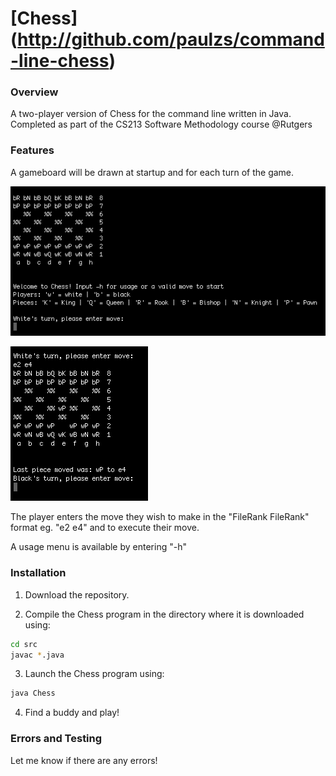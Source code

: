 [Chess] (http://github.com/paulzs/command-line-chess)
=====================================================

### Overview
A two-player version of Chess for the command line written in Java. Completed as part of the CS213 Software Methodology course @Rutgers

### Features
A gameboard will be drawn at startup and for each turn of the game. 

![Chess Welcome](http://github.com/paulzs/command-line-chess/blob/master/Chess2.png)

![Chess Turn](http://github.com/paulzs/command-line-chess/blob/master/Chess1.png)

The player enters the move they wish to make in the "FileRank FileRank" format eg. "e2 e4" and <ENTER> to execute their move.

A usage menu is available by entering "-h" <ENTER>

### Installation

1) Download the repository.

2) Compile the Chess program in the directory where it is downloaded using:

```bash
cd src
javac *.java
```

3) Launch the Chess program using:

```bash
java Chess
```

4) Find a buddy and play!

### Errors and Testing

Let me know if there are any errors!
